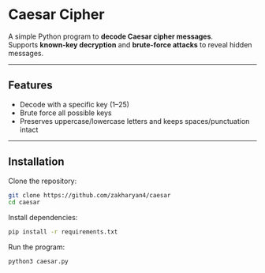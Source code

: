 # Caesar Cipher 

A simple Python program to **decode Caesar cipher messages**.  
Supports **known-key decryption** and **brute-force attacks** to reveal hidden messages.

---

##  Features
-  Decode with a specific key (1–25)  
-  Brute force all possible keys  
-  Preserves uppercase/lowercase letters and keeps spaces/punctuation intact  

---

##  Installation

Clone the repository:
```bash
git clone https://github.com/zakharyan4/caesar
cd caesar
```
Install dependencies:
```bash
pip install -r requirements.txt
```
Run the program:
```bash
python3 caesar.py
